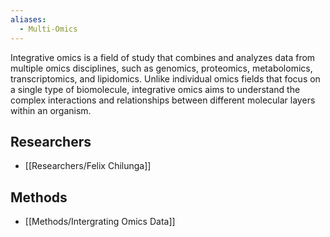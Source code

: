 ```yaml
---
aliases:
  - Multi-Omics
---
```


Integrative omics is a field of study that combines and analyzes data from multiple omics disciplines, such as genomics, proteomics, metabolomics, transcriptomics, and lipidomics. Unlike individual omics fields that focus on a single type of biomolecule, integrative omics aims to understand the complex interactions and relationships between different molecular layers within an organism.

## Researchers

  - [[Researchers/Felix Chilunga]]
 
## Methods

  - [[Methods/Intergrating Omics Data]]


